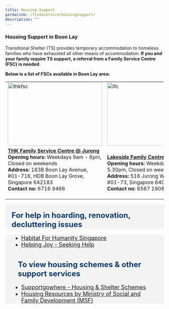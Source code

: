 ```yaml
---
title: Housing Support
permalink: /findaservice/housingsupport/
description: ""
---
```

### Housing Support in Boon Lay
Transitional Shelter (TS) provides temporary accommodation to homeless families who have exhausted all other means of accommodation.<b>  If you and your family require TS support, a referral from a Family Service Centre (FSC) is needed. </b>
<p>
	<b>Below is a list of FSCs available in Boon Lay area:</b><br>
	<table>
	<tbody><tr>
		<td><img style="height:200px;width:300px" alt="thkfsc" src="https://lh3.googleusercontent.com/p/AF1QipN-mskbrCxGhCIRtszfPEYTXj733cHIElL2MMzt=s680-w680-h510"></td>
		<td><img style="height:200px;width:300px" alt="lfc" src="https://lh5.googleusercontent.com/p/AF1QipOj5A7jWSCYv9w7WnJkxpBPAwghd7pNfsKcktbh=w426-h240-k-no"></td>
		<td><img style="height:200px;width:300px" alt="whfsc" src="https://viriya.org.sg/wp-content/uploads/2017/07/WHFSC-YEC-2018-Group-e1560440356492.jpg"></td>
	</tr>
	<tr>
		<td><b>	<a href="https://www.thkmc.org.sg/" target="_blank">THK Family Service Centre @ Jurong </a></b>
	<br>
			<b> Opening hours: </b> Weekdays 9am - 6pm, Closed on weekends <br>
			<b> Address:</b> 183B Boon Lay Avenue, #01-716, HDB Boon Lay Grove, Singapore 642183 <br>
			<b> Contact no: </b> 6716 9466 <br><br></td>
		<td><a href="https://members.myactivesg.com/programmes/view/program/51399/venue/1043"><b>	</b></a><b><a href="https://www.lakeside.org.sg/" target="_blank">Lakeside Family Centre (Jurong West)</a></b>
			<br>
			<b> Opening hours: </b> Weekdays 9am - 5.30pm, Closed on weekends <br>
			<b> Address:</b> 516 Jurong West Street 52, #01-73, Singapore 640516 <br>
			<b> Contact no: </b> 6567 1908 <br></td>
		<td><b>	<a href="https://viriya.org.sg/our-services/family-services/whispering-hearts-family-service-centre/" target="_blank">Whispering Hearts Family Service Centre </a></b>
			<br>
			<b> Opening hours: </b> Weekdays 9am - 12pm, 1pm - 6pm. Closed on weekends <br>
			<b> Address:</b> 646 Jurong West Street 61, #61 Block 646, Singapore 640646 <br>
			<b> Contact no: </b> 6795 1008 <br></td></tr>
<tr>
	</tr>			
</tbody></table></p><p></p>

<div style="font-size:24px; font-weight: 700; color: #063970; background-color: #f3f3f3; padding: 20px 0px 0px 20px;" class="row"> For help in hoarding, renovation, decluttering issues</div>
<div style="font-size:18px ;background-color: #f3f3f3; padding: 0px 25px 0px 20px;" class="row">
	<ul>
			<li><a href="https://www.habitat.org.sg/">Habitat For Humanity Singapore</a></li>
		<li><a href="https://supportgowhere.life.gov.sg/categories/housing-shelter">Helping Joy - Seeking Help</a></li>
	</ul>
	<div style="font-size:24px; font-weight: 700; color: #063970; background-color: #f3f3f3; padding: 20px 0px 0px 20px;" class="row"> To view housing schemes &amp; other support services</div>
		<ul>
		<li><a href="https://supportgowhere.life.gov.sg/categories/housing-shelter">Supportgowhere - Housing &amp; Shelter Schemes</a></li>
		<li><a href="https://familyassist.msf.gov.sg/content/resources/family-assist-resources/housing-resources/">Housing Resources by Ministry of Social and Family Development (MSF)</a></li></ul>
</div>